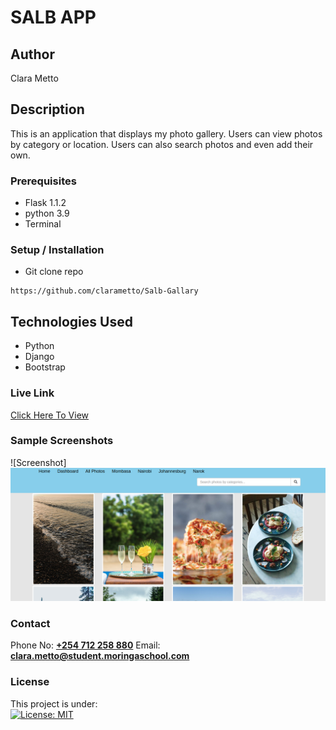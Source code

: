 # SALB APP


## Author
Clara Metto


## Description
This is an application that displays my photo gallery. Users can view photos by category or location. Users can also search photos and even add their own.



### Prerequisites
- Flask 1.1.2
- python 3.9
- Terminal

### Setup / Installation
* Git clone repo
```
https://github.com/clarametto/Salb-Gallary
```


## Technologies Used


- Python
- Django
- Bootstrap





### Live Link
[Click Here To View](https://salb-gallery.herokuapp.com/photos/)


### Sample Screenshots
![Screenshot]<img src="salb_app/static/img/salbapp.png">


### Contact
Phone No: **[+254 712 258 880](tel:+254712258880)**
Email: **[clara.metto@student.moringaschool.com](mailto:clara.metto@student.moringaschool.com)**


### License
This project is under:  
[![License: MIT](https://img.shields.io/badge/License-MIT-yellow.svg)](/LICENSE)
